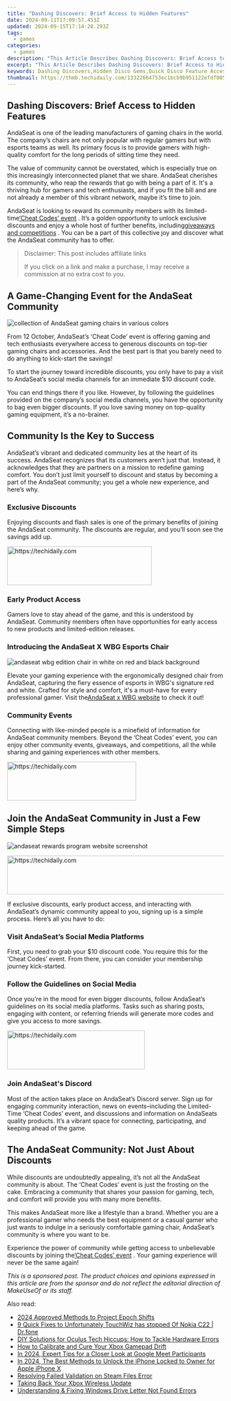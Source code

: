 ```yaml
---
title: "Dashing Discovers: Brief Access to Hidden Features"
date: 2024-09-11T17:09:57.453Z
updated: 2024-09-15T17:14:28.293Z
tags:
  - games
categories:
  - games
description: "This Article Describes Dashing Discovers: Brief Access to Hidden Features"
excerpt: "This Article Describes Dashing Discovers: Brief Access to Hidden Features"
keywords: Dashing Discovers,Hidden Disco Gems,Quick Disco Feature Access,Disco's Secrets Unveiled,Exclusive Disco Updates,Disco Advance Guide,Hidden Disco Insights
thumbnail: https://thmb.techidaily.com/13322664753ec1bcb9b951122efdf005d8bc61a3a13c44fac0ae0c8584b8720e.jpg
---
```


## Dashing Discovers: Brief Access to Hidden Features

 AndaSeat is one of the leading manufacturers of gaming chairs in the world. The company’s chairs are not only popular with regular gamers but with esports teams as well. Its primary focus is to provide gamers with high-quality comfort for the long periods of sitting time they need.

 The value of community cannot be overstated, which is especially true on this increasingly interconnected planet that we share. AndaSeat cherishes its community, who reap the rewards that go with being a part of it. It's a thriving hub for gamers and tech enthusiasts, and if you fit the bill and are not already a member of this vibrant network, maybe it’s time to join.

 AndaSeat is looking to reward its community members with its limited-time[‘Cheat Codes’ event](https://www.andaseat.com/pages/andaseat-2023-hack-black-friday?utm%5Fsource=PR&utm%5Fmedium=future&utm%5Fcampaign=roadblocks) . It’s a golden opportunity to unlock exclusive discounts and enjoy a whole host of further benefits, including[giveaways and competitions](https://www.andaseat.com/pages/andaseat-honors-wbgs-journey-to-the-world-championship-success) . You can be a part of this collective joy and discover what the AndaSeat community has to offer.

>  Disclaimer: This post includes affiliate links
>
>  If you click on a link and make a purchase, I may receive a commission at no extra cost to you.
>

## A Game-Changing Event for the AndaSeat Community

![collection of AndaSeat gaming chairs in various colors](https://static1.makeuseofimages.com/wordpress/wp-content/uploads/2023/10/andaseat-chairs-collection.jpg)

 From 12 October, AndaSeat’s ‘Cheat Code’ event is offering gaming and tech enthusiasts everywhere access to generous discounts on top-tier gaming chairs and accessories. And the best part is that you barely need to do anything to kick-start the savings!

 To start the journey toward incredible discounts, you only have to pay a visit to AndaSeat’s social media channels for an immediate $10 discount code.

 You can end things there if you like. However, by following the guidelines provided on the company’s social media channels, you have the opportunity to bag even bigger discounts. If you love saving money on top-quality gaming equipment, it’s a no-brainer.

## Community Is the Key to Success

 AndaSeat’s vibrant and dedicated community lies at the heart of its success. AndaSeat recognizes that its customers aren’t just that. Instead, it acknowledges that they are partners on a mission to redefine gaming comfort. You don’t just limit yourself to discount and status by becoming a part of the AndaSeat community; you get a whole new experience, and here’s why.

### Exclusive Discounts

 Enjoying discounts and flash sales is one of the primary benefits of joining the AndaSeat community. The discounts are regular, and you’ll soon see the savings add up.

<!-- affiliate ads begin -->
<a href="https://aligracehair.sjv.io/c/5597632/2115934/19272" target="_top" id="2115934">
  <img src="//a.impactradius-go.com/display-ad/19272-2115934" border="0" alt="https://techidaily.com" width="336" height="90"/>
</a>
<img height="0" width="0" src="https://aligracehair.sjv.io/i/5597632/2115934/19272" style="position:absolute;visibility:hidden;" border="0" />
<!-- affiliate ads end -->

### Early Product Access

 Gamers love to stay ahead of the game, and this is understood by AndaSeat. Community members often have opportunities for early access to new products and limited-edition releases.

### Introducing the AndaSeat X WBG Esports Chair

![andaseat wbg edition chair in white on red and black background](https://static1.makeuseofimages.com/wordpress/wp-content/uploads/2023/11/andaseat-wbg-edition.jpg)

 Elevate your gaming experience with the ergonomically designed chair from AndaSeat, capturing the fiery essence of esports in WBG's signature red and white. Crafted for style and comfort, it's a must-have for every professional gamer. Visit the[AndaSeat x WBG website](https://www.andaseat.com/pages/andaseat-honors-wbgs-journey-to-the-world-championship-success) to check it out!

### Community Events

 Connecting with like-minded people is a minefield of information for AndaSeat community members. Beyond the ‘Cheat Codes’ event, you can enjoy other community events, giveaways, and competitions, all the while sharing and gaining experiences with other members.

<!-- affiliate ads begin -->
<a href="https://aligracehair.sjv.io/c/5597632/2115931/19272" target="_top" id="2115931">
  <img src="//a.impactradius-go.com/display-ad/19272-2115931" border="0" alt="https://techidaily.com" width="300" height="90"/>
</a>
<img height="0" width="0" src="https://aligracehair.sjv.io/i/5597632/2115931/19272" style="position:absolute;visibility:hidden;" border="0" />
<!-- affiliate ads end -->

## Join the AndaSeat Community in Just a Few Simple Steps

![andaseat rewards program website screenshot](https://static1.makeuseofimages.com/wordpress/wp-content/uploads/2023/11/andaseat-rewards-program.jpg)

<!-- affiliate ads begin -->
<a href="https://smilemakers.pxf.io/c/5597632/2123899/26106" target="_top" id="2123899">
  <img src="//a.impactradius-go.com/display-ad/26106-2123899" border="0" alt="https://techidaily.com" width="728" height="90"/>
</a>
<img height="0" width="0" src="https://smilemakers.pxf.io/i/5597632/2123899/26106" style="position:absolute;visibility:hidden;" border="0" />
<!-- affiliate ads end -->

 If exclusive discounts, early product access, and interacting with AndaSeat’s dynamic community appeal to you, signing up is a simple process. Here’s all you have to do:

### Visit AndaSeat’s Social Media Platforms

 First, you need to grab your $10 discount code. You require this for the ‘Cheat Codes’ event. From there, you can consider your membership journey kick-started.

### Follow the Guidelines on Social Media

 Once you’re in the mood for even bigger discounts, follow AndaSeat’s guidelines on its social media platforms. Tasks such as sharing posts, engaging with content, or referring friends will generate more codes and give you access to more savings.

<!-- affiliate ads begin -->
<a href="https://aligracehair.sjv.io/c/5597632/2115933/19272" target="_top" id="2115933">
  <img src="//a.impactradius-go.com/display-ad/19272-2115933" border="0" alt="https://techidaily.com" width="320" height="90"/>
</a>
<img height="0" width="0" src="https://aligracehair.sjv.io/i/5597632/2115933/19272" style="position:absolute;visibility:hidden;" border="0" />
<!-- affiliate ads end -->

### Join AndaSeat's Discord

 Most of the action takes place on AndaSeat’s Discord server. Sign up for engaging community interaction, news on events–including the Limited-Time ‘Cheat Codes’ event, and discussions and information on AndaSeats quality products. It’s a vibrant space for connecting, participating, and keeping ahead of the game.

## The AndaSeat Community: Not Just About Discounts

 While discounts are undoubtedly appealing, it’s not all the AndaSeat community is about. The ‘Cheat Codes’ event is just the frosting on the cake. Embracing a community that shares your passion for gaming, tech, and comfort will provide you with many more benefits.

 This makes AndaSeat more like a lifestyle than a brand. Whether you are a professional gamer who needs the best equipment or a casual gamer who just wants to indulge in a seriously comfortable gaming chair, AndaSeat’s community is where you want to be.

 Experience the power of community while getting access to unbelievable discounts by joining the[‘Cheat Codes’ event](https://discord.com/app/invite-with-guild-onboarding/WpwDhsykFc) . Your gaming experience will never be the same again!

 _This is a sponsored post. The product choices and opinions expressed in this article are from the sponsor and do not reflect the editorial direction of MakeUseOf or its staff._

<ins class="adsbygoogle"
     style="display:block"
     data-ad-format="autorelaxed"
     data-ad-client="ca-pub-7571918770474297"
     data-ad-slot="1223367746"></ins>

<ins class="adsbygoogle"
     style="display:block"
     data-ad-client="ca-pub-7571918770474297"
     data-ad-slot="8358498916"
     data-ad-format="auto"
     data-full-width-responsive="true"></ins>

<span class="atpl-alsoreadstyle">Also read:</span>
<div><ul>
<li><a href="https://extra-guidance.techidaily.com/2024-approved-methods-to-project-epoch-shifts/"><u>2024 Approved Methods to Project Epoch Shifts</u></a></li>
<li><a href="https://howto.techidaily.com/9-quick-fixes-to-unfortunately-touchwiz-has-stopped-of-nokia-c22-drfone-by-drfone-fix-android-problems-fix-android-problems/"><u>9 Quick Fixes to Unfortunately TouchWiz has stopped Of Nokia C22 | Dr.fone</u></a></li>
<li><a href="https://win-howtos.techidaily.com/diy-solutions-for-oculus-tech-hiccups-how-to-tackle-hardware-errors/"><u>DIY Solutions for Oculus Tech Hiccups: How to Tackle Hardware Errors</u></a></li>
<li><a href="https://games-able.techidaily.com/how-to-calibrate-and-cure-your-xbox-gamepad-drift/"><u>How to Calibrate and Cure Your Xbox Gamepad Drift</u></a></li>
<li><a href="https://some-knowledge.techidaily.com/in-2024-expert-tips-for-a-closer-look-at-google-meet-participants/"><u>In 2024, Expert Tips for a Closer Look at Google Meet Participants</u></a></li>
<li><a href="https://ios-unlock.techidaily.com/in-2024-the-best-methods-to-unlock-the-iphone-locked-to-owner-for-apple-iphone-x-by-drfone-ios/"><u>In 2024, The Best Methods to Unlock the iPhone Locked to Owner for Apple iPhone X</u></a></li>
<li><a href="https://games-able.techidaily.com/resolving-failed-validation-on-steam-files-error/"><u>Resolving Failed Validation on Steam Files Error</u></a></li>
<li><a href="https://games-able.techidaily.com/taking-back-your-xbox-wireless-update/"><u>Taking Back Your Xbox Wireless Update</u></a></li>
<li><a href="https://win-howtos.techidaily.com/understanding-and-fixing-windows-drive-letter-not-found-errors/"><u>Understanding & Fixing Windows Drive Letter Not Found Errors</u></a></li>
</ul></div>

